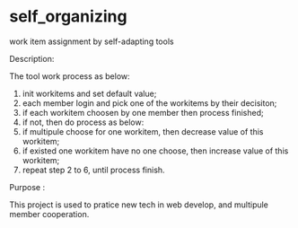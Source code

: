 self_organizing
===============

work item assignment by self-adapting tools

Description:

The tool work process as below:

1. init workitems and set default value;
2. each member login and pick one of the workitems by their decisiton;
3. if each workitem choosen by one member then process finished;
4. if not, then do process as below:
5. if multipule choose for one workitem, then decrease value of this workitem;
6. if existed one workitem have no one choose, then increase value of this workitem;
7. repeat step 2 to 6, until process finish.

Purpose :

This project is used to pratice new tech in web develop, and multipule member cooperation.